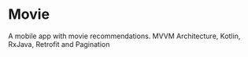 # Movie
A mobile app with movie recommendations. MVVM Architecture, Kotlin, RxJava, Retrofit and Pagination
